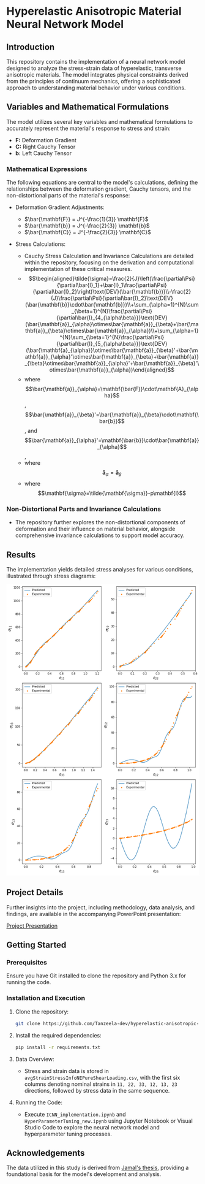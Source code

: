 # Hyperelastic Anisotropic Material Neural Network Model

## Introduction
This repository contains the implementation of a neural network model designed to analyze the stress-strain data of hyperelastic, transverse anisotropic materials. The model integrates physical constraints derived from the principles of continuum mechanics, offering a sophisticated approach to understanding material behavior under various conditions.

## Variables and Mathematical Formulations
The model utilizes several key variables and mathematical formulations to accurately represent the material's response to stress and strain:

- **F:** Deformation Gradient
- **C:** Right Cauchy Tensor
- **b:** Left Cauchy Tensor

### Mathematical Expressions
The following equations are central to the model's calculations, defining the relationships between the deformation gradient, Cauchy tensors, and the non-distortional parts of the material's response:

- Deformation Gradient Adjustments:
  - $\bar{\mathbf{F}} = J^{-\frac{1}{3}} \mathbf{F}$
  - $\bar{\mathbf{b}} = J^{-\frac{2}{3}} \mathbf{b}$
  - $\bar{\mathbf{C}} = J^{-\frac{2}{3}} \mathbf{C}$

- Stress Calculations:
  - Cauchy Stress Calculation and Invariance Calculations are detailed within the repository, focusing on the derivation and computational implementation of these critical measures.
  - $$\begin{aligned}\tilde{\sigma}=\frac{2}{J}\left(\frac{\partial\Psi}{\partial\bar{I}_1}+\bar{I}_1\frac{\partial\Psi}{\partial\bar{I}_2}\right)\text{DEV}(\bar{\mathbf{b})}\\-\frac{2}{J}\frac{\partial\Psi}{\partial\bar{I}_2}\text{DEV}(\bar{\mathbf{b}}\cdot\bar{\mathbf{b}})\\+\sum_{\alpha=1}^{N}\sum_{\beta=1}^{N}\frac{\partial\Psi}{\partial\bar{I}_{4_{\alpha\beta}}}\text{DEV}(\bar{\mathbf{a}}_{\alpha}\otimes\bar{\mathbf{a}}_{\beta}+\bar{\mathbf{a}}_{\beta}\otimes\bar{\mathbf{a}}_{\alpha})\\+\sum_{\alpha=1}^{N}\sum_{\beta=1}^{N}\frac{\partial\Psi}{\partial\bar{I}_{5_{\alpha\beta}}}\text{DEV}(\bar{\mathbf{a}_{\alpha}}\otimes\bar{\mathbf{a}}_{\beta}'+\bar{\mathbf{a}}_{\alpha}'\otimes\bar{\mathbf{a}}_{\beta}+\bar{\mathbf{a}}_{\beta}\otimes\bar{\mathbf{a}}_{\alpha}'+\bar{\mathbf{a}}_{\beta}'\otimes\bar{\mathbf{a}}_{\alpha})\end{aligned}$$
  - where $$\bar{\mathbf{a}}_{\alpha}=\mathbf{\bar{F}}\cdot\mathbf{A}_{\alpha}$$, $$\bar{\mathbf{a}}_{\beta}'=\bar{\mathbf{a}}_{\beta}\cdot\mathbf{\bar{b}}$$, and $$\bar{\mathbf{a}}_{\alpha}'=\mathbf{\bar{b}}\cdot\bar{\mathbf{a}}_{\alpha}$$,
  - where $$\mathbf{\bar{a}}_{\alpha}=\mathbf{\bar{a}}_{\beta}$$
  - where $$\mathbf{\sigma}=\tilde{\mathbf{\sigma}}-p\mathbf{I}$$

### Non-Distortional Parts and Invariance Calculations
- The repository further explores the non-distortional components of deformation and their influence on material behavior, alongside comprehensive invariance calculations to support model accuracy.

## Results
The implementation yields detailed stress analyses for various conditions, illustrated through stress diagrams:

![Stress Diagrams](ppt/model1_stresses.png)

## Project Details
Further insights into the project, including methodology, data analysis, and findings, are available in the accompanying PowerPoint presentation:

[Project Presentation](ppt/presentation_submition.pptx)

## Getting Started

### Prerequisites
Ensure you have Git installed to clone the repository and Python 3.x for running the code.

### Installation and Execution
1. Clone the repository:
   ```bash
   git clone https://github.com/Tanzeela-dev/hyperelastic-anisotropic-nn
   ```

2. Install the required dependencies:
   ```bash
   pip install -r requirements.txt
   ```

3. Data Overview:
   - Stress and strain data is stored in `avgStrainStressInfoNEPureShearLoading.csv`, with the first six columns denoting nominal strains in `11, 22, 33, 12, 13, 23` directions, followed by stress data in the same sequence.

4. Running the Code:
   - Execute `ICNN_implementation.ipynb` and `HyperParameterTuning_new.ipynb` using Jupyter Notebook or Visual Studio Code to explore the neural network model and hyperparameter tuning processes.

## Acknowledgements
The data utilized in this study is derived from [Jamal's thesis](https://jamal-dev.github.io/about/), providing a foundational basis for the model's development and analysis.
